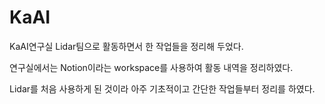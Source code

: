 # KaAI
KaAI연구실 Lidar팀으로 활동하면서 한 작업들을 정리해 두었다. 

연구실에서는 Notion이라는 workspace를 사용하여 활동 내역을 정리하였다.

Lidar를 처음 사용하게 된 것이라 아주 기초적이고 간단한 작업들부터 정리를 하였다.
